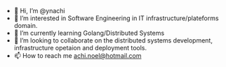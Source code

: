 - 👋 Hi, I’m @ynachi
- 👀 I’m interested in Software Engineering in IT infrastructure/plateforms domain.
- 🌱 I’m currently learning Golang/Distributed Systems
- 💞️ I’m looking to collaborate on the distributed systems development, infrastructure opetaion and deployment tools.
- 📫 How to reach me achi.noel@hotmail.com

<!---
ynachi/ynachi is a ✨ special ✨ repository because its `README.md` (this file) appears on your GitHub profile.
You can click the Preview link to take a look at your changes.
--->
